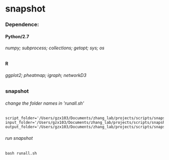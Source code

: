 # snapshot


### Dependence:
#### Python/2.7
###### numpy; subprocess; collections; getopt; sys; os
#### R
###### ggplot2; pheatmap; igraph; networkD3


### snapshot
###### change the folder names in 'runall.sh'
```
script_folder='/Users/gzx103/Documents/zhang_lab/projects/scripts/snapshot/bin/'
input_folder='/Users/gzx103/Documents/zhang_lab/projects/scripts/snapshot/test_data/input_data/'
output_folder='/Users/gzx103/Documents/zhang_lab/projects/scripts/snapshot/test_data/output_result/'
```

###### run snapshot
```
bash runall.sh
```

